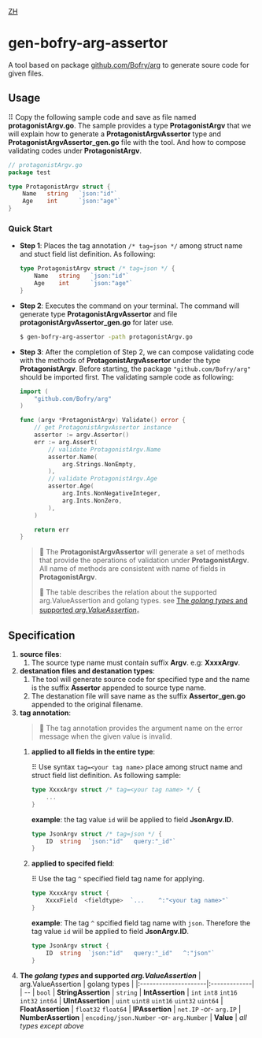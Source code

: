 [ZH](README_zh.md)

gen-bofry-arg-assertor
================
A tool based on package [github.com/Bofry/arg](https://github.com/Bofry/arg) to generate soure code for given files.

## **Usage**
⠿ Copy the following sample code and save as file named **protagonistArgv.go**. The sample provides a type **ProtagonistArgv** that we will explain how to generate a **ProtagonistArgvAssertor** type and **ProtagonistArgvAssertor_gen.go** file with the tool. And how to compose validating codes under **ProtagonistArgv**.
```go
// protagonistArgv.go
package test

type ProtagonistArgv struct {
    Name   string   `json:"id"`
    Age    int      `json:"age"`
}
```

### **Quick Start**
- **Step 1**: Places the tag annotation `/* tag=json */` among struct name and stuct field list definition. As following:
    ```go
    type ProtagonistArgv struct /* tag=json */ {
        Name   string   `json:"id"`
        Age    int      `json:"age"`
    }
    ```
- **Step 2**: Executes the command on your terminal. The command will generate type **ProtagonistArgvAssertor** and file **protagonistArgvAssertor_gen.go** for later use.
    ```bash
    $ gen-bofry-arg-assertor -path protagonistArgv.go
    ```
- **Step 3**: After the completion of Step 2, we can compose validating code with the methods of **ProtagonistArgvAssertor** under the type **ProtagonistArgv**. Before starting, the package `"github.com/Bofry/arg"` should be imported first. The validating sample code as following:
    ```go
    import (
        "github.com/Bofry/arg"
    )
    ```
    ```go
    func (argv *ProtagonistArgv) Validate() error {
        // get ProtagonistArgvAssertor instance
        assertor := argv.Assertor()
        err := arg.Assert(
            // validate ProtagonistArgv.Name
            assertor.Name(
                arg.Strings.NonEmpty,
            ),
            // validate ProtagonistArgv.Age
            assertor.Age(
                arg.Ints.NonNegativeInteger,
                arg.Ints.NonZero,
            ),
        )

        return err
    }
    ```
    > 📝 The **ProtagonistArgvAssertor** will generate a set of methods that provide the operations of validation under **ProtagonistArgv**. All name of methods are consistent with name of fields in **ProtagonistArgv**.
    >
    > 🐾 The table describes the relation about the supported arg.ValueAssertion and golang types. see [The *golang types* and supported *arg.ValueAssertion*](#golang_vs_arg.ValueAssertion)。


## **Specification**
1. **source files**:
   1. The source type name must contain suffix **Argv**. e.g:  **XxxxArgv**.
2. **destanation files and destanation types**:
   1. The tool will generate source code for specified type and the name is the suffix **Assertor** appended to source type name.
   2. The destanation file will save name as the suffix **Assertor_gen.go** appended to the original filename.
3. **tag annotation**:
   > 💬 The tag annotation provides the argument name on the error message when the given value is invalid.
   1. **applied to all fields in the entire type**:

        ⠿ Use syntax `tag=<your tag name>` place among struct name and struct field list definition. As following sample:  
        ```go
        type XxxxArgv struct /* tag=<your tag name> */ {
            ...
        }
        ```
        **example**: the tag value `id` wiil be applied to field **JsonArgv.ID**.  
        ```go
        type JsonArgv struct /* tag=json */ {
            ID  string  `json:"id"   query:"_id"`
        }
        ```
   2. **applied to specifed field**:

        ⠿ Use the tag `^` specified field tag name for applying.
        ```go
        type XxxxArgv struct {
            XxxxField  <fieldtype>  `...    ^:"<your tag name>"`
        }
        ```
        **example**: The tag `^` spcified field tag name with `json`. Therefore the tag value `id` wiil be applied to field **JsonArgv.ID**.  
        ```go
        type JsonArgv struct {
            ID  string  `json:"id"   query:"_id"   ^:"json"`
        }
        ```
4. **The *golang types* and supported *arg.ValueAssertion***  <a id="golang_vs_arg.ValueAssertion"></a>
   | arg.ValueAssertion   | golang types |
   |:---------------------|:-------------|
   | --                   | `bool`
   | **StringAssertion**  | `string`
   | **IntAssertion**     | `int` `int8` `int16` `int32` `int64`
   | **UIntAssertion**    | `uint` `uint8` `uint16` `uint32` `uint64`
   | **FloatAssertion**   | `float32` `float64`
   | **IPAssertion**      | `net.IP` -or- `arg.IP`
   | **NumberAssertion**  | `encoding/json.Number` -or- `arg.Number`
   | **Value**            | *all types except above*
